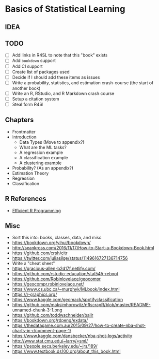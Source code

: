 # Basics of Statistical Learning

## IDEA

## TODO

- [ ] Add links in R4SL to note that this "book" exists
- [ ] Add `bookdown` support
- [ ] Add CI support
- [ ] Create list of packages used
- [ ] Decide if I should add these items as issues
- [ ] Write a probability, statistics, and estimation crash-course (the start of another book)
- [ ] Write an R, RStudio, and R Markdown crash course
- [ ] Setup a citation system
- [ ] Steal form R4Sl

## Chapters

- Frontmatter
- Introduction
    - Data Types (Move to appendix?)
    - What are the ML tasks?
    - A regression example
    - A classification example
    - A clustering example
- Probability? (As an appendix?)
- Estimation Theory
- Regression
- Classification

## R References

- [Efficient R Programming](https://csgillespie.github.io/efficientR/)

## Misc

- Sort this into: books, classes, data, and misc
- https://bookdown.org/yihui/bookdown/
- http://seankross.com/2016/11/17/How-to-Start-a-Bookdown-Book.html
- https://github.com/crsh/citr
- https://twitter.com/juliasilge/status/1149616727136714756
- Write a "cheat sheet"
- https://gracious-allen-b2d17f.netlify.com/
- https://github.com/rstudio-education/stat545-reboot
- https://github.com/Robinlovelace/geocompr
- https://geocompr.robinlovelace.net/
- https://www.cs.ubc.ca/~murphyk/MLbook/index.html
- https://r-graphics.org/
- https://www.kaggle.com/geomack/spotifyclassification
- https://github.com/maksimhorowitz/nflscrapR/blob/master/README-unnamed-chunk-3-1.png
- https://github.com/toddwschneider/ballr
- https://bookdown.org/rdpeng/exdata/
- https://thedatagame.com.au/2015/09/27/how-to-create-nba-shot-charts-in-r/comment-page-1/
- https://www.kaggle.com/dansbecker/nba-shot-logs/activity
- http://www.stat.cmu.edu/~larry/=sml/
- https://people.eecs.berkeley.edu/~jrs/189/
- https://www.textbook.ds100.org/about_this_book.html

